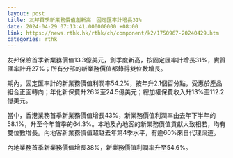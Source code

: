 ```yaml
---
layout: post
title: 友邦首季新業務價值創新高　固定匯率計增長31%
date: 2024-04-29 07:13:41.000000000 +08:00
link: https://news.rthk.hk/rthk/ch/component/k2/1750967-20240429.htm
categories: rthk
---
```


友邦保險首季新業務價值13.3億美元，創季度新高，按固定匯率計增長31%，實質匯率計升27%；所有分部的新業務價值都錄得雙位數增長。

期內，固定匯率計的新業務價值利潤率54.2%，按年升2.1個百分點，受惠於產品組合正面轉向；年化新保費升26%至24.5億美元；總加權保費收入升13%至112.2億美元。

當中，香港業務首季新業務價值增長43%，新業務價值利潤率由去年下半年的58.1%，升至今年首季的64.3%。本地及內地客的新業務價值貢獻大致相若，均有雙位數增長。內地客新業務價值超越去年第4季水平，有逾60%來自代理渠道。

內地業務首季新業務價值增長38%，新業務價值利潤率升至54.6%。

